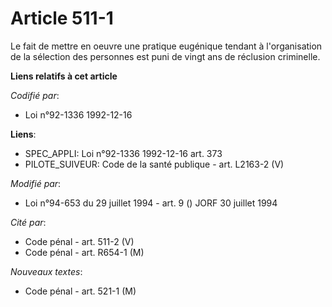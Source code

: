 # Article 511-1

Le fait de mettre en oeuvre une pratique eugénique tendant à l'organisation de la sélection des personnes est puni de vingt
ans de réclusion criminelle.

**Liens relatifs à cet article**

_Codifié par_:

  - Loi n°92-1336 1992-12-16

**Liens**:

  - SPEC_APPLI: Loi n°92-1336 1992-12-16 art. 373
  - PILOTE_SUIVEUR: Code de la santé publique - art. L2163-2 (V)

_Modifié par_:

  - Loi n°94-653 du 29 juillet 1994 - art. 9 () JORF 30 juillet 1994

_Cité par_:

  - Code pénal - art. 511-2 (V)
  - Code pénal - art. R654-1 (M)

_Nouveaux textes_:

  - Code pénal - art. 521-1 (M)
